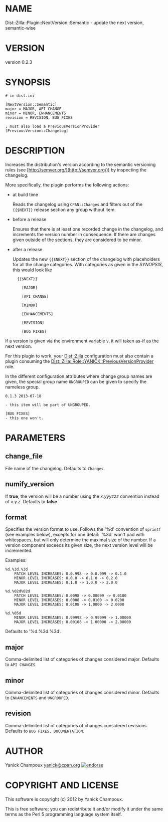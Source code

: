 # NAME

Dist::Zilla::Plugin::NextVersion::Semantic - update the next version, semantic-wise

# VERSION

version 0.2.3

# SYNOPSIS

    # in dist.ini

    [NextVersion::Semantic]
    major = MAJOR, API CHANGE
    minor = MINOR, ENHANCEMENTS
    revision = REVISION, BUG FIXES

    ; must also load a PreviousVersionProvider
    [PreviousVersion::Changelog]

# DESCRIPTION

Increases the distribution's version according to the semantic versioning rules
(see [http://semver.org/](http://semver.org/)) by inspecting the changelog.

More specifically, the plugin performs the following actions:

- at build time

    Reads the changelog using `CPAN::Changes` and filters out of the `{{$NEXT}}`
    release section any group without item.

- before a release

    Ensures that there is at least one recorded change in the changelog, and
    increments the version number in consequence.   If there are changes given
    outside of the sections, they are considered to be minor.

- after a release

    Updates the new `{{$NEXT}}` section of the changelog with placeholders for
    all the change categories.  With categories as given in the _SYNOPSIS_,
    this would look like

        {{$NEXT}}

          [MAJOR]

          [API CHANGE]

          [MINOR]

          [ENHANCEMENTS]

          [REVISION]

          [BUG FIXES]

If a version is given via the environment variable `V`, it will taken
as-if as the next version.

For this plugin to work, your [Dist::Zilla](https://metacpan.org/pod/Dist::Zilla) configuration must also contain a plugin
consuming the [Dist::Zilla::Role::YANICK::PreviousVersionProvider](https://metacpan.org/pod/Dist::Zilla::Role::YANICK::PreviousVersionProvider) role.

In the different configuration attributes where change group names are given,
the special group name `UNGROUPED` can be given to 
specify the nameless group.

    0.1.3 2013-07-18

    - this item will be part of UNGROUPED.

    [BUG FIXES]
    - this one won't.

# PARAMETERS

## change\_file

File name of the changelog. Defaults to `Changes`.

## numify\_version

If **true**, the version will be a number using the _x.yyyzzz_ convention instead
of _x.y.z_.  Defaults to **false**.

## format

Specifies the version format to use. Follows the '%d' convention of
`sprintf` (see examples below), excepts for one detail: '%3d' won't pad 
with whitespaces, but will only determine the maximal size of the number. 
If a version component exceeds its given
size, the next version level will be incremented.

Examples:

    %d.%3d.%3d 
        PATCH LEVEL INCREASES: 0.0.998 -> 0.0.999 -> 0.1.0
        MINOR LEVEL INCREASES: 0.0.8 -> 0.1.0 -> 0.2.0
        MAJOR LEVEL INCREASES: 0.1.8 -> 1.0.0 -> 2.0.0

    %d.%02d%02d
        PATCH LEVEL INCREASES: 0.0098 -> 0.00099 -> 0.0100
        MINOR LEVEL INCREASES: 0.0008 -> 0.0100 -> 0.0200
        MAJOR LEVEL INCREASES: 0.0108 -> 1.0000 -> 2.0000

    %d.%05d
        MINOR LEVEL INCREASES: 0.99998 -> 0.99999 -> 1.00000
        MAJOR LEVEL INCREASES: 0.00108 -> 1.00000 -> 2.00000

Defaults to '%d.%3d.%3d'.

## major

Comma-delimited list of categories of changes considered major.
Defaults to `API CHANGES`.

## minor

Comma-delimited list of categories of changes considered minor.
Defaults to `ENHANCEMENTS` and `UNGROUPED`.

## revision

Comma-delimited list of categories of changes considered revisions.
Defaults to `BUG FIXES, DOCUMENTATION`.

# AUTHOR

Yanick Champoux <yanick@cpan.org> [![endorse](http://api.coderwall.com/yanick/endorsecount.png)](http://coderwall.com/yanick)

# COPYRIGHT AND LICENSE

This software is copyright (c) 2012 by Yanick Champoux.

This is free software; you can redistribute it and/or modify it under
the same terms as the Perl 5 programming language system itself.
